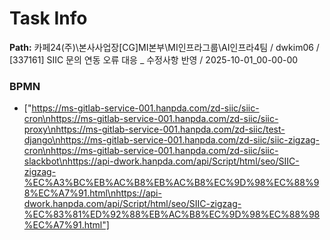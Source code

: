 # Task Info

**Path:** 카페24(주)\본사사업장\[CG]MI본부\MI인프라그룹\AI인프라4팀 / dwkim06 / [337161] SIIC 문의 연동 오류 대응 _ 수정사항 반영 / 2025-10-01_00-00-00

### BPMN
- ["https://ms-gitlab-service-001.hanpda.com/zd-siic/siic-cron\nhttps://ms-gitlab-service-001.hanpda.com/zd-siic/siic-proxy\nhttps://ms-gitlab-service-001.hanpda.com/zd-siic/test-django\nhttps://ms-gitlab-service-001.hanpda.com/zd-siic/siic-zigzag-cron\nhttps://ms-gitlab-service-001.hanpda.com/zd-siic/siic-slackbot\nhttps://api-dwork.hanpda.com/api/Script/html/seo/SIIC-zigzag-%EC%A3%BC%EB%AC%B8%EB%AC%B8%EC%9D%98%EC%88%98%EC%A7%91.html\nhttps://api-dwork.hanpda.com/api/Script/html/seo/SIIC-zigzag-%EC%83%81%ED%92%88%EB%AC%B8%EC%9D%98%EC%88%98%EC%A7%91.html"]

